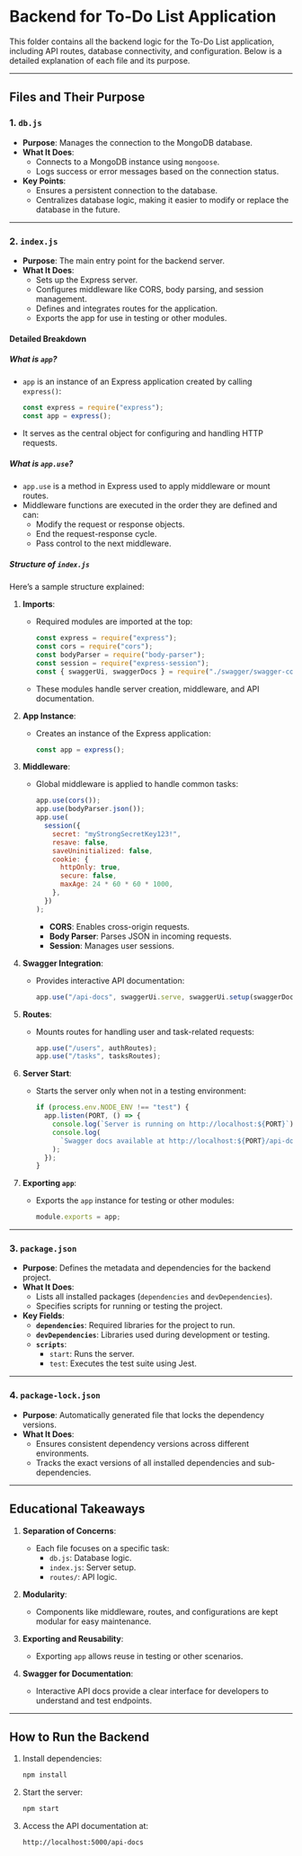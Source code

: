 # Backend for To-Do List Application

This folder contains all the backend logic for the To-Do List application, including API routes, database connectivity, and configuration. Below is a detailed explanation of each file and its purpose.

---

## **Files and Their Purpose**

### **1. `db.js`**

- **Purpose**: Manages the connection to the MongoDB database.
- **What It Does**:
  - Connects to a MongoDB instance using `mongoose`.
  - Logs success or error messages based on the connection status.
- **Key Points**:
  - Ensures a persistent connection to the database.
  - Centralizes database logic, making it easier to modify or replace the database in the future.

---

### **2. `index.js`**

- **Purpose**: The main entry point for the backend server.
- **What It Does**:
  - Sets up the Express server.
  - Configures middleware like CORS, body parsing, and session management.
  - Defines and integrates routes for the application.
  - Exports the app for use in testing or other modules.

#### **Detailed Breakdown**

##### **What is `app`?**

- `app` is an instance of an Express application created by calling `express()`:
  ```javascript
  const express = require("express");
  const app = express();
  ```
- It serves as the central object for configuring and handling HTTP requests.

##### **What is `app.use`?**

- `app.use` is a method in Express used to apply middleware or mount routes.
- Middleware functions are executed in the order they are defined and can:
  - Modify the request or response objects.
  - End the request-response cycle.
  - Pass control to the next middleware.

##### **Structure of `index.js`**

Here’s a sample structure explained:

1. **Imports**:

   - Required modules are imported at the top:
     ```javascript
     const express = require("express");
     const cors = require("cors");
     const bodyParser = require("body-parser");
     const session = require("express-session");
     const { swaggerUi, swaggerDocs } = require("./swagger/swagger-config");
     ```
   - These modules handle server creation, middleware, and API documentation.

2. **App Instance**:

   - Creates an instance of the Express application:
     ```javascript
     const app = express();
     ```

3. **Middleware**:

   - Global middleware is applied to handle common tasks:
     ```javascript
     app.use(cors());
     app.use(bodyParser.json());
     app.use(
       session({
         secret: "myStrongSecretKey123!",
         resave: false,
         saveUninitialized: false,
         cookie: {
           httpOnly: true,
           secure: false,
           maxAge: 24 * 60 * 60 * 1000,
         },
       })
     );
     ```
     - **CORS**: Enables cross-origin requests.
     - **Body Parser**: Parses JSON in incoming requests.
     - **Session**: Manages user sessions.

4. **Swagger Integration**:

   - Provides interactive API documentation:
     ```javascript
     app.use("/api-docs", swaggerUi.serve, swaggerUi.setup(swaggerDocs));
     ```

5. **Routes**:

   - Mounts routes for handling user and task-related requests:
     ```javascript
     app.use("/users", authRoutes);
     app.use("/tasks", tasksRoutes);
     ```

6. **Server Start**:

   - Starts the server only when not in a testing environment:
     ```javascript
     if (process.env.NODE_ENV !== "test") {
       app.listen(PORT, () => {
         console.log(`Server is running on http://localhost:${PORT}`);
         console.log(
           `Swagger docs available at http://localhost:${PORT}/api-docs`
         );
       });
     }
     ```

7. **Exporting `app`**:
   - Exports the `app` instance for testing or other modules:
     ```javascript
     module.exports = app;
     ```

---

### **3. `package.json`**

- **Purpose**: Defines the metadata and dependencies for the backend project.
- **What It Does**:
  - Lists all installed packages (`dependencies` and `devDependencies`).
  - Specifies scripts for running or testing the project.
- **Key Fields**:
  - **`dependencies`**: Required libraries for the project to run.
  - **`devDependencies`**: Libraries used during development or testing.
  - **`scripts`**:
    - `start`: Runs the server.
    - `test`: Executes the test suite using Jest.

---

### **4. `package-lock.json`**

- **Purpose**: Automatically generated file that locks the dependency versions.
- **What It Does**:
  - Ensures consistent dependency versions across different environments.
  - Tracks the exact versions of all installed dependencies and sub-dependencies.

---

## **Educational Takeaways**

1. **Separation of Concerns**:

   - Each file focuses on a specific task:
     - `db.js`: Database logic.
     - `index.js`: Server setup.
     - `routes/`: API logic.

2. **Modularity**:

   - Components like middleware, routes, and configurations are kept modular for easy maintenance.

3. **Exporting and Reusability**:

   - Exporting `app` allows reuse in testing or other scenarios.

4. **Swagger for Documentation**:
   - Interactive API docs provide a clear interface for developers to understand and test endpoints.

---

## **How to Run the Backend**

1. Install dependencies:

   ```bash
   npm install
   ```

2. Start the server:

   ```bash
   npm start
   ```

3. Access the API documentation at:
   ```
   http://localhost:5000/api-docs
   ```
